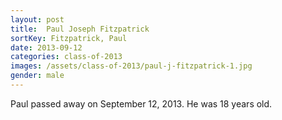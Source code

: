 ```yaml
---
layout: post
title:  Paul Joseph Fitzpatrick
sortKey: Fitzpatrick, Paul
date: 2013-09-12
categories: class-of-2013
images: /assets/class-of-2013/paul-j-fitzpatrick-1.jpg
gender: male
---
```

Paul passed away on September 12, 2013. He was 18 years old.
